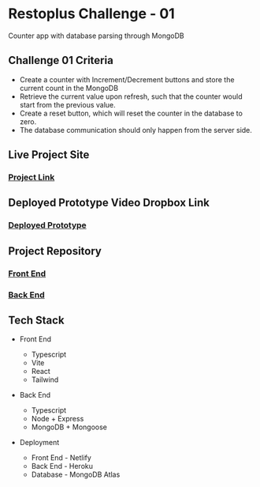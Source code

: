 # Restoplus Challenge - 01

Counter app with database parsing through MongoDB

## Challenge 01 Criteria

- Create a counter with Increment/Decrement buttons and store the current count in the MongoDB
- Retrieve the current value upon refresh, such that the counter would start from the previous value.
- Create a reset button, which will reset the counter in the database to zero.
- The database communication should only happen from the server side.

## Live Project Site

### [Project Link](https://lewisrestoplusmongodb.netlify.app/)

## Deployed Prototype Video Dropbox Link

### [Deployed Prototype](https://www.dropbox.com/s/k8pdg2eh12afv56/lewis_restoplus_mongodb.mov?dl=0)

## Project Repository

### [Front End](https://github.com/philipjonlewis/restoplus_01_client)

### [Back End](https://github.com/philipjonlewis/restoplus_01_server)

## Tech Stack

- Front End

  - Typescript
  - Vite
  - React
  - Tailwind

- Back End

  - Typescript
  - Node + Express
  - MongoDB + Mongoose

- Deployment
  - Front End - Netlify
  - Back End - Heroku
  - Database - MongoDB Atlas
